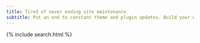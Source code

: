 ```yaml
---
title: Tired of never ending site maintenance
subtitle: Put an end to constant theme and plugin updates. Build your website with Jekyll static generator and get on with what matters the most, your business.
---
```


{% include search.html %}